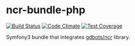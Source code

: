 ncr-bundle-php
=============

[![Build Status](https://api.travis-ci.org/gdbots/ncr-bundle-php.svg)](https://travis-ci.org/gdbots/ncr-bundle-php)
[![Code Climate](https://codeclimate.com/github/gdbots/ncr-bundle-php/badges/gpa.svg)](https://codeclimate.com/github/gdbots/ncr-bundle-php)
[![Test Coverage](https://codeclimate.com/github/gdbots/ncr-bundle-php/badges/coverage.svg)](https://codeclimate.com/github/gdbots/ncr-bundle-php/coverage)

Symfony3 bundle that integrates [gdbots/ncr](https://github.com/gdbots/ncr-php) library.

